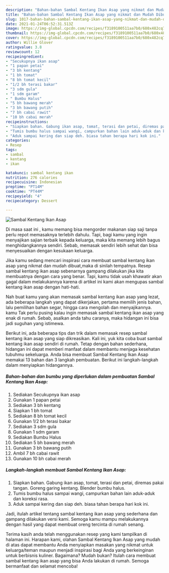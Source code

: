 ```yaml
---
description: "Bahan-bahan Sambal Kentang Ikan Asap yang nikmat dan Mudah Dibuat"
title: "Bahan-bahan Sambal Kentang Ikan Asap yang nikmat dan Mudah Dibuat"
slug: 1017-bahan-bahan-sambal-kentang-ikan-asap-yang-nikmat-dan-mudah-dibuat
date: 2021-01-24T06:52:31.513Z
image: https://img-global.cpcdn.com/recipes/f3189100511aa7b0/680x482cq70/sambal-kentang-ikan-asap-foto-resep-utama.jpg
thumbnail: https://img-global.cpcdn.com/recipes/f3189100511aa7b0/680x482cq70/sambal-kentang-ikan-asap-foto-resep-utama.jpg
cover: https://img-global.cpcdn.com/recipes/f3189100511aa7b0/680x482cq70/sambal-kentang-ikan-asap-foto-resep-utama.jpg
author: Willie Glover
ratingvalue: 3.8
reviewcount: 12
recipeingredient:
- "Secukupnya ikan asap"
- "1 papan petai"
- "3 bh kentang"
- "1 bh tomat"
- "8 bh tomat kecil"
- "1/2 bh terasi bakar"
- "3 sdm gula"
- "1 sdm garam"
- " Bumbu Halus"
- "5 bh bawang merah"
- "3 bh bawang putih"
- "7 bh cabai rawit"
- "10 bh cabai merah"
recipeinstructions:
- "Siapkan bahan. Gabung ikan asap, tomat, terasi dan petai, diremas pakai tangan. Goreng garing kentang. Blender bumbu halus."
- "Tumis bumbu halus sampai wangi, campurkan bahan lain aduk-aduk dan koreksi rasa."
- "Aduk sampai kering dan siap deh. biasa tahan berapa hari kok ini."
categories:
- Resep
tags:
- sambal
- kentang
- ikan

katakunci: sambal kentang ikan 
nutrition: 276 calories
recipecuisine: Indonesian
preptime: "PT14M"
cooktime: "PT44M"
recipeyield: "4"
recipecategory: Dessert

---
```



![Sambal Kentang Ikan Asap](https://img-global.cpcdn.com/recipes/f3189100511aa7b0/680x482cq70/sambal-kentang-ikan-asap-foto-resep-utama.jpg)

Di masa  saat ini , kamu memang bisa mengorder makanan siap saji tanpa perlu repot memasaknya terlebih dahulu. Tapi, bagi kamu yang ingin menyajikan sajian terbaik kepada keluarga, maka kita memang lebih bagus menghidangkannya sendiri. Sebab, memasak sendiri lebih sehat dan bisa menyesuaikan dengan kesukaan keluarga.

Jika kamu sedang mencari inspirasi cara membuat sambal kentang ikan asap yang nikmat dan mudah dibuat,maka di sinilah tempatnya. Resep sambal kentang ikan asap  sebenarnya gampang dilakukan jika kita membuatnya dengan cara yang benar. Tapi, kamu tidak usah khawatir akan gagal dalam melakukannya 
karena di artikel ini kami akan mengupas sambal kentang ikan asap dengan hati-hati.  



Nah buat kamu yang akan memasak sambal kentang ikan asap yang lezat, ada beberapa langkah yang dapat dikerjakan, pertama memilih jenis bahan, lalu pemilihan bahan segar, hingga cara mengolah dan menyajikannya. kamu Tak perlu pusing kalau ingin memasak sambal kentang ikan asap yang enak di rumah. Sebab, asalkan anda  tahu caranya, maka hidangan ini bisa jadi suguhan yang istimewa.

Berikut ini, ada beberapa tips dan trik dalam memasak resep sambal kentang ikan asap yang siap dikreasikan. Kali ini, yuk kita coba buat sambal kentang ikan asap sendiri di rumah. Tetap dengan bahan sederhana, hidangan ini dapat memberi manfaat dalam membantu menjaga kesehatan tubuhmu sekeluarga. Anda bisa membuat Sambal Kentang Ikan Asap memakai 13 bahan dan 3 langkah pembuatan. Berikut ini langkah-langkah dalam menyiapkan hidangannya.

<!--inarticleads1-->

##### Bahan-bahan dan bumbu yang diperlukan dalam pembuatan Sambal Kentang Ikan Asap:

1. Sediakan Secukupnya ikan asap
1. Gunakan 1 papan petai
1. Sediakan 3 bh kentang
1. Siapkan 1 bh tomat
1. Sediakan 8 bh tomat kecil
1. Gunakan 1/2 bh terasi bakar
1. Sediakan 3 sdm gula
1. Gunakan 1 sdm garam
1. Sediakan  Bumbu Halus
1. Sediakan 5 bh bawang merah
1. Gunakan 3 bh bawang putih
1. Ambil 7 bh cabai rawit
1. Gunakan 10 bh cabai merah




<!--inarticleads2-->

##### Langkah-langkah membuat Sambal Kentang Ikan Asap:

1. Siapkan bahan. Gabung ikan asap, tomat, terasi dan petai, diremas pakai tangan. Goreng garing kentang. Blender bumbu halus.
1. Tumis bumbu halus sampai wangi, campurkan bahan lain aduk-aduk dan koreksi rasa.
1. Aduk sampai kering dan siap deh. biasa tahan berapa hari kok ini.




Jadi, itulah artikel tentang  sambal kentang ikan asap  yang sederhana dan gampang dilakukan versi kami. Semoga kamu mampu melakukannya dengan hasil yang dapat membuat oreng tercinta di rumah senang. 

Terima kasih anda telah menggunakan resep yang kami tampilkan di halaman ini. Harapan kami, olahan  Sambal Kentang Ikan Asap yang mudah di atas dapat membantu Anda menyiapkan masakan yang nikmat untuk keluarga/teman maupun menjadi inspirasi bagi Anda yang berkeinginan untuk berbisnis kuliner. Bagaimana? Mudah bukan? Itulah cara membuat sambal kentang ikan asap yang bisa Anda lakukan di rumah. Semoga bermanfaat dan selamat mencoba!

